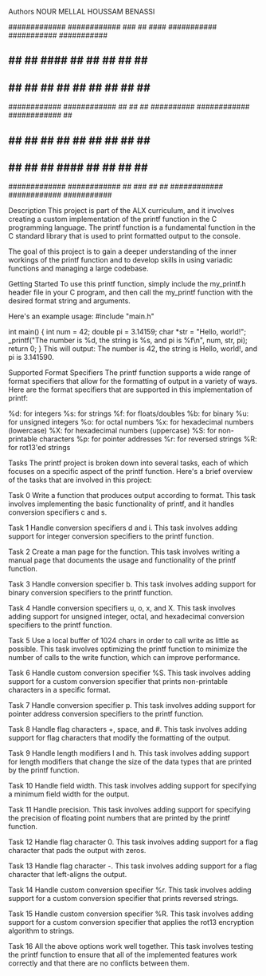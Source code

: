Authors
NOUR MELLAL 
HOUSSAM BENASSI 

#############       ############ 		###		##				####		     ###########		 ###########		###########
##          ##      ##					####  	##		       ##  ##			##					##						## 
##          ##      ##					## ##   ## 		      ##	##			##					##						##
############        ############ 		##  ##  ##			 ##########			############		############			##
##          ##      ##           		##   ## ##			##		  ##				  ##				  ##			##
##          ##      ##					##    #### 		   ##		   ##				  ##				  ##			##
#############       ############  		##     ###		  ##			##	   ############		   ############			###########





Description
This project is part of the ALX curriculum, and it involves creating a custom implementation of the printf function in the C programming language. The printf function is a fundamental function in the C standard library that is used to print formatted output to the console.

The goal of this project is to gain a deeper understanding of the inner workings of the printf function and to develop skills in using variadic functions and managing a large codebase.

Getting Started
To use this printf function, simply include the my_printf.h header file in your C program, and then call the my_printf function with the desired format string and arguments.

Here's an example usage:
#include "main.h"

int main() {
    int num = 42;
    double pi = 3.14159;
    char *str = "Hello, world!";
    _printf("The number is %d, the string is %s, and pi is %f\n", num, str, pi);
    return 0;
}
This will output: The number is 42, the string is Hello, world!, and pi is 3.141590.

Supported Format Specifiers
The printf function supports a wide range of format specifiers that allow for the formatting of output in a variety of ways. Here are the format specifiers that are supported in this implementation of printf:

%d: for integers
%s: for strings
%f: for floats/doubles
%b: for binary
%u: for unsigned integers
%o: for octal numbers
%x: for hexadecimal numbers (lowercase)
%X: for hexadecimal numbers (uppercase)
%S: for non-printable characters
%p: for pointer addresses
%r: for reversed strings
%R: for rot13'ed strings

Tasks
The printf project is broken down into several tasks, each of which focuses on a specific aspect of the printf function. Here's a brief overview of the tasks that are involved in this project:

Task 0
Write a function that produces output according to format. This task involves implementing the basic functionality of printf, and it handles conversion specifiers c and s.

Task 1
Handle conversion specifiers d and i. This task involves adding support for integer conversion specifiers to the printf function.

Task 2
Create a man page for the function. This task involves writing a manual page that documents the usage and functionality of the printf function.

Task 3
Handle conversion specifier b. This task involves adding support for binary conversion specifiers to the printf function.

Task 4
Handle conversion specifiers u, o, x, and X. This task involves adding support for unsigned integer, octal, and hexadecimal conversion specifiers to the printf function.

Task 5
Use a local buffer of 1024 chars in order to call write as little as possible. This task involves optimizing the printf function to minimize the number of calls to the write function, which can improve performance.

Task 6
Handle custom conversion specifier %S. This task involves adding support for a custom conversion specifier that prints non-printable characters in a specific format.

Task 7
Handle conversion specifier p. This task involves adding support for pointer address conversion specifiers to the printf function.

Task 8
Handle flag characters +, space, and #. This task involves adding support for flag characters that modify the formatting of the output.

Task 9
Handle length modifiers l and h. This task involves adding support for length modifiers that change the size of the data types that are printed by the printf function.

Task 10
Handle field width. This task involves adding support for specifying a minimum field width for the output.

Task 11
Handle precision. This task involves adding support for specifying the precision of floating point numbers that are printed by the printf function.

Task 12
Handle flag character 0. This task involves adding support for a flag character that pads the output with zeros.

Task 13
Handle flag character -. This task involves adding support for a flag character that left-aligns the output.

Task 14
Handle custom conversion specifier %r. This task involves adding support for a custom conversion specifier that prints reversed strings.

Task 15
Handle custom conversion specifier %R. This task involves adding support for a custom conversion specifier that applies the rot13 encryption algorithm to strings.

Task 16
All the above options work well together. This task involves testing the printf function to ensure that all of the implemented features work correctly and that there are no conflicts between them.
